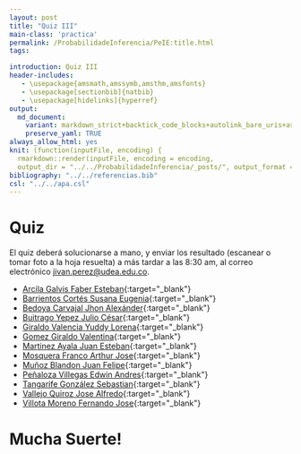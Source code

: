 ```yaml
---
layout: post
title: "Quiz III"
main-class: 'practica'
permalink: /ProbabilidadeInferencia/PeIE:title.html
tags:

introduction: Quiz III
header-includes:
   - \usepackage{amsmath,amssymb,amsthm,amsfonts}
   - \usepackage[sectionbib]{natbib}
   - \usepackage[hidelinks]{hyperref}
output:
  md_document:
    variant: markdown_strict+backtick_code_blocks+autolink_bare_uris+ascii_identifiers+tex_math_single_backslash
    preserve_yaml: TRUE
always_allow_html: yes   
knit: (function(inputFile, encoding) {
  rmarkdown::render(inputFile, encoding = encoding,
  output_dir = "../../ProbabilidadeInferencia/_posts/", output_format = "all"  ) })
bibliography: "../../referencias.bib"
csl: "../../apa.csl"
---
```








Quiz
====

El quiz deberá solucionarse a mano, y enviar los resultado (escanear o
tomar foto a la hoja resuelta) a más tardar a las 8:30 am, al correo
electrónico <a target="_blank" href="mailto:jivan.perez@udea.edu.co">
jivan.perez@udea.edu.co</a>.

-   [Arcila Galvis Faber
    Esteban](https://github.com/jiperezga/jiperezga.github.io/raw/master/Dataset/Quiz/Q1017276234.pdf){:target="\_blank"}
-   [Barrientos Cortés Susana
    Eugenia](https://github.com/jiperezga/jiperezga.github.io/raw/master/Dataset/Quiz/Q1152687823.pdf){:target="\_blank"}
-   [Bedoya Carvajal Jhon
    Alexánder](https://github.com/jiperezga/jiperezga.github.io/raw/master/Dataset/Quiz/Q1028037122.pdf){:target="\_blank"}
-   [Buitrago Yepez Julio
    César](https://github.com/jiperezga/jiperezga.github.io/raw/master/Dataset/Quiz/Q98534085.pdf){:target="\_blank"}
-   [Giraldo Valencia Yuddy
    Lorena](https://github.com/jiperezga/jiperezga.github.io/raw/master/Dataset/Quiz/Q1041328895.pdf){:target="\_blank"}
-   [Gomez Giraldo
    Valentina](https://github.com/jiperezga/jiperezga.github.io/raw/master/Dataset/Quiz/Q1001250142.pdf){:target="\_blank"}
-   [Martinez Ayala Juan
    Esteban](https://github.com/jiperezga/jiperezga.github.io/raw/master/Dataset/Quiz/Q1007900969.pdf){:target="\_blank"}
-   [Mosquera Franco Arthur
    Jose](https://github.com/jiperezga/jiperezga.github.io/raw/master/Dataset/Quiz/Q1003073445.pdf){:target="\_blank"}
-   [Muñoz Blandon Juan
    Felipe](https://github.com/jiperezga/jiperezga.github.io/raw/master/Dataset/Quiz/Q1000895681.pdf){:target="\_blank"}
-   [Peñaloza Villegas Edwin
    Andres](https://github.com/jiperezga/jiperezga.github.io/raw/master/Dataset/Quiz/Q1037655076.pdf){:target="\_blank"}
-   [Tangarife González
    Sebastian](https://github.com/jiperezga/jiperezga.github.io/raw/master/Dataset/Quiz/Q1037665594.pdf){:target="\_blank"}
-   [Vallejo Quiroz Jose
    Alfredo](https://github.com/jiperezga/jiperezga.github.io/raw/master/Dataset/Quiz/Q1017239918.pdf){:target="\_blank"}
-   [Villota Moreno Fernando
    Jose](https://github.com/jiperezga/jiperezga.github.io/raw/master/Dataset/Quiz/Q1085347829.pdf){:target="\_blank"}

<h1>
Mucha Suerte!
</h1>
